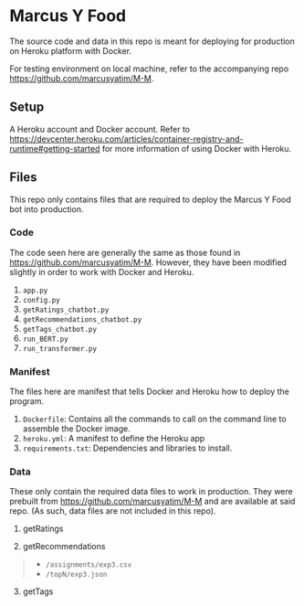 # Marcus Y Food

The source code and data in this repo is meant for deploying for production on Heroku platform with Docker.

For testing environment on local machine, refer to the accompanying repo https://github.com/marcusyatim/M-M. 

## Setup

A Heroku account and Docker account. Refer to https://devcenter.heroku.com/articles/container-registry-and-runtime#getting-started for more information of using Docker with Heroku.

## Files

This repo only contains files that are required to deploy the Marcus Y Food bot into production.

### Code

The code seen here are generally the same as those found in https://github.com/marcusyatim/M-M. However, they have been modified slightly in order to work with Docker and Heroku.

1. `app.py`
2. `config.py`
3. `getRatings_chatbot.py`
4. `getRecommendations_chatbot.py`
5. `getTags_chatbot.py`
6. `run_BERT.py`
7. `run_transformer.py`

### Manifest

The files here are manifest that tells Docker and Heroku how to deploy the program.

1. `Dockerfile`: Contains all the commands to call on the command line to assemble the Docker image.
2. `heroku.yml`: A manifest to define the Heroku app
3. `requirements.txt`: Dependencies and libraries to install.

### Data

These only contain the required data files to work in production. They were prebuilt from https://github.com/marcusyatim/M-M and are available at said repo. (As such, data files are not included in this repo).

1. getRatings

2. getRecommendations
> - `/assignments/exp3.csv`
> - `/topN/exp3.json`

3. getTags